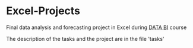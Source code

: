 # Excel-Projects

Final data analysis and forecasting project in Excel during [DATA BI](https://data-b-i.com/uk) course

The description of the tasks and the project are in the file 'tasks'
